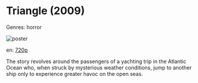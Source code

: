 # Triangle (2009)

Genres: horror

![poster](http://image.tmdb.org/t/p/w500/hjC00Wus7IoCywVTHt68W8QxcyW.jpg)

en:
  [720p](magnet:?xt=urn:btih:010EB186B52ED5A4FA9BE20027DA069D2930FBB0&tr=udp://glotorrents.pw:6969/announce&tr=udp://tracker.opentrackr.org:1337/announce&tr=udp://torrent.gresille.org:80/announce&tr=udp://tracker.openbittorrent.com:80&tr=udp://tracker.coppersurfer.tk:6969&tr=udp://tracker.leechers-paradise.org:6969&tr=udp://p4p.arenabg.ch:1337&tr=udp://tracker.internetwarriors.net:1337)
  


The story revolves around the passengers of a yachting trip in the Atlantic Ocean who, when struck by mysterious weather conditions, jump to another ship only to experience greater havoc on the open seas.